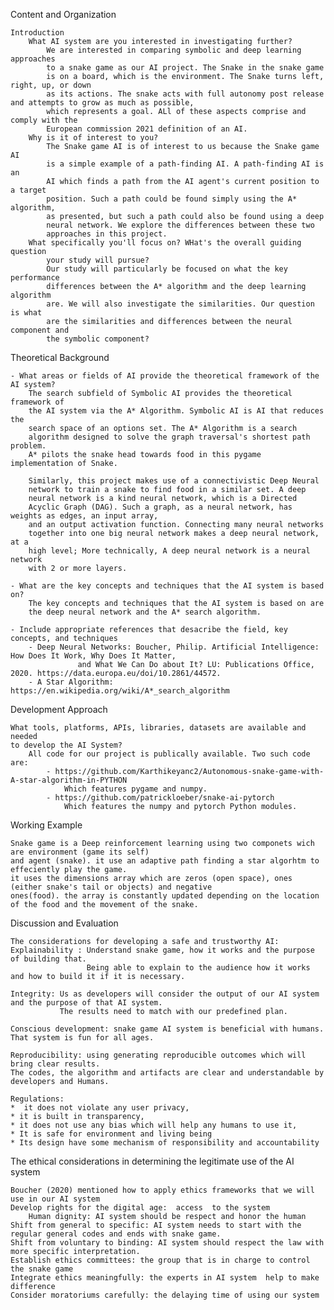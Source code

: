 Content and Organization

    Introduction
        What AI system are you interested in investigating further?
            We are interested in comparing symbolic and deep learning approaches
            to a snake game as our AI project. The Snake in the snake game
            is on a board, which is the environment. The Snake turns left, right, up, or down
            as its actions. The snake acts with full autonomy post release and attempts to grow as much as possible,
            which represents a goal. ALl of these aspects comprise and comply with the 
            European commission 2021 definition of an AI.
        Why is it of interest to you?
            The Snake game AI is of interest to us because the Snake game AI
            is a simple example of a path-finding AI. A path-finding AI is an
            AI which finds a path from the AI agent's current position to a target
            position. Such a path could be found simply using the A* algorithm,
            as presented, but such a path could also be found using a deep
            neural network. We explore the differences between these two
            approaches in this project.
        What specifically you'll focus on? WHat's the overall guiding question
            your study will pursue?
            Our study will particularly be focused on what the key performance
            differences between the A* algorithm and the deep learning algorithm
            are. We will also investigate the similarities. Our question is what 
            are the similarities and differences between the neural component and
            the symbolic component?
            

  Theoretical Background

    - What areas or fields of AI provide the theoretical framework of the AI system?
        The search subfield of Symbolic AI provides the theoretical framework of 
        the AI system via the A* Algorithm. Symbolic AI is AI that reduces the 
        search space of an options set. The A* Algorithm is a search 
        algorithm designed to solve the graph traversal's shortest path problem.
        A* pilots the snake head towards food in this pygame implementation of Snake.
        
        Similarly, this project makes use of a connectivistic Deep Neural 
        network to train a snake to find food in a similar set. A deep 
        neural network is a kind neural network, which is a Directed 
        Acyclic Graph (DAG). Such a graph, as a neural network, has weights as edges, an input array,
        and an output activation function. Connecting many neural networks 
        together into one big neural network makes a deep neural network, at a
        high level; More technically, A deep neural network is a neural network
        with 2 or more layers.

    - What are the key concepts and techniques that the AI system is based on?
        The key concepts and techniques that the AI system is based on are
        the deep neural network and the A* search algorithm.

    - Include appropriate references that desacribe the field, key concepts, and techniques
        - Deep Neural Networks: Boucher, Philip. Artificial Intelligence: How Does It Work, Why Does It Matter, 
                   and What We Can Do about It? LU: Publications Office, 2020. https://data.europa.eu/doi/10.2861/44572.
        - A Star Algorithm: https://en.wikipedia.org/wiki/A*_search_algorithm

Development Approach
    
    What tools, platforms, APIs, libraries, datasets are available and needed 
    to develop the AI System? 
        All code for our project is publically available. Two such code are:
            - https://github.com/Karthikeyanc2/Autonomous-snake-game-with-A-star-algorithm-in-PYTHON
                Which features pygame and numpy.
            - https://github.com/patrickloeber/snake-ai-pytorch
                Which features the numpy and pytorch Python modules.
Working Example

    Snake game is a Deep reinforcement learning using two componets wich are environment (game its self)
    and agent (snake). it use an adaptive path finding a star algorhtm to effeciently play the game. 
    it uses the dimensions array which are zeros (open space), ones (either snake's tail or objects) and negative 
    ones(food). the array is constantly updated depending on the location of the food and the movement of the snake.
    

Discussion and Evaluation

    The considerations for developing a safe and trustworthy AI:
    Explainability : Understand snake game, how it works and the purpose of building that.
                     Being able to explain to the audience how it works and how to build it if it is necessary.

    Integrity: Us as developers will consider the output of our AI system and the purpose of that AI system. 
               The results need to match with our predefined plan.

    Conscious development: snake game AI system is beneficial with humans.
    That system is fun for all ages. 

    Reproducibility: using generating reproducible outcomes which will bring clear results. 
    The codes, the algorithm and artifacts are clear and understandable by developers and Humans. 

    Regulations: 
    *  it does not violate any user privacy, 
    * it is built in transparency,
    * it does not use any bias which will help any humans to use it,
    * It is safe for environment and living being
    * Its design have some mechanism of responsibility and accountability  

The ethical considerations in determining the legitimate use of the AI system

    Boucher (2020) mentioned how to apply ethics frameworks that we will use in our AI system 
    Develop rights for the digital age:  access  to the system
        Human dignity: AI system should be respect and honor the human
    Shift from general to specific: AI system needs to start with the regular general codes and ends with snake game.
    Shift from voluntary to binding: AI system should respect the law with more specific interpretation.
    Establish ethics committees: the group that is in charge to control the snake game
    Integrate ethics meaningfully: the experts in AI system  help to make difference
    Consider moratoriums carefully: the delaying time of using our system

    


